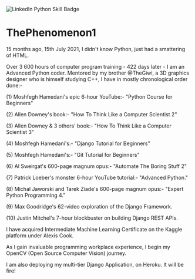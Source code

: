![LinkedIn Python Skill Badge](https://user-images.githubusercontent.com/96743401/154258965-dc261437-a916-442b-aed4-0d6ea3e095c8.png)
# ThePhenomenon1

15 months ago, 15th July 2021, I didn't know Python, just had a smattering of HTML.

Over 3 600 hours of computer program training - 422 days later - I am an Advanced Python coder.
Mentored by my brother @TheGiwi, a 3D graphics designer who is himself studying C++, I have in mostly chronological order done:-

(1) Moshfegh Hamedani's epic 6-hour YouTube:- "Python Course for Beginners"

(2) Allen Downey's book:- "How To Think Like a Computer Scientist 2"

(3) Allen Downey & 3 others' book:- "How To Think Like a Computer Scientist 3"

(4) Moshfegh Hamedani's:- "Django Tutorial for Beginners" 

(5) Moshfegh Hamedani's:- "Git Tutorial for Beginners"

(6) Al Sweirgat's 600-page magnum opus:- "Automate The Boring Stuff 2"

(7) Patrick Loeber's monster 6-hour YouTube tutorial:- "Advanced Python."

(8) Michal Jaworski and Tarek Ziade's 600-page magnum opus:- "Expert Python Programming 4."

(9) Max Goodridge's 62-video exploration of the Django Framework.

(10) Justin Mitchel's 7-hour blockbuster on building Django REST APIs.

I have acquired Intermediate Machine Learning Certificate on the Kaggle platform under Alexis Cook.

As I gain invaluable programming workplace experience, I begin my OpenCV (Open Source Computer Vision) journey.

I am also deploying my multi-tier Django Application, on Heroku. It will be fire!
